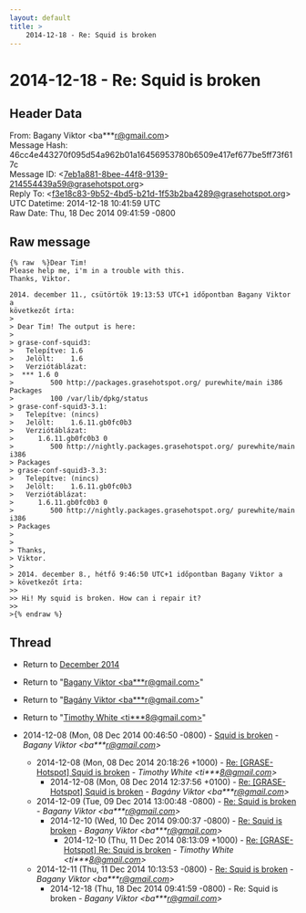 ```yaml
---
layout: default
title: >
    2014-12-18 - Re: Squid is broken
---
```


# 2014-12-18 - Re: Squid is broken

## Header Data

From: Bagany Viktor \<ba***r@gmail.com\><br>
Message Hash: 46cc4e443270f095d54a962b01a16456953780b6509e417ef677be5ff73f617c<br>
Message ID: \<7eb1a881-8bee-44f8-9139-214554439a59@grasehotspot.org\><br>
Reply To: \<f3e18c83-9b52-4bd5-b21d-1f53b2ba4289@grasehotspot.org\><br>
UTC Datetime: 2014-12-18 10:41:59 UTC<br>
Raw Date: Thu, 18 Dec 2014 09:41:59 -0800<br>

## Raw message

```
{% raw  %}Dear Tim! 
Please help me, i'm in a trouble with this.
Thanks, Viktor.

2014. december 11., csütörtök 19:13:53 UTC+1 időpontban Bagany Viktor a 
következőt írta:
>
> Dear Tim! The output is here:
>
> grase-conf-squid3:
>   Telepítve: 1.6
>   Jelölt:    1.6
>   Verziótáblázat:
>  *** 1.6 0
>         500 http://packages.grasehotspot.org/ purewhite/main i386 Packages
>         100 /var/lib/dpkg/status
> grase-conf-squid3-3.1:
>   Telepítve: (nincs)
>   Jelölt:    1.6.11.gb0fc0b3
>   Verziótáblázat:
>      1.6.11.gb0fc0b3 0
>         500 http://nightly.packages.grasehotspot.org/ purewhite/main i386 
> Packages
> grase-conf-squid3-3.3:
>   Telepítve: (nincs)
>   Jelölt:    1.6.11.gb0fc0b3
>   Verziótáblázat:
>      1.6.11.gb0fc0b3 0
>         500 http://nightly.packages.grasehotspot.org/ purewhite/main i386 
> Packages
>
>
> Thanks,
> Viktor.
>
> 2014. december 8., hétfő 9:46:50 UTC+1 időpontban Bagany Viktor a 
> következőt írta:
>>
>> Hi! My squid is broken. How can i repair it? 
>>
>{% endraw %}
```

## Thread

+ Return to [December 2014](/archive/2014/12)

+ Return to "[Bagany Viktor <ba***r<span>@</span>gmail.com>](/authors/ba___r_at_gmail_com)"
+ Return to "[Bagány Viktor <ba***r<span>@</span>gmail.com>](/authors/ba___r_at_gmail_com)"
+ Return to "[Timothy White <ti***8<span>@</span>gmail.com>](/authors/ti___8_at_gmail_com)"

+ 2014-12-08 (Mon, 08 Dec 2014 00:46:50 -0800) - [Squid is broken](/archive/2014/12/2741f52b772d2c0825af2bda1e6676e2e83cbf85d3407a06a7ed7a838dd7b954) - _Bagany Viktor \<ba***r@gmail.com\>_
  + 2014-12-08 (Mon, 08 Dec 2014 20:18:26 +1000) - [Re: [GRASE-Hotspot] Squid is broken](/archive/2014/12/61ae7c9632cbc7a013da6ae4a3b49a0ec46b1098db0c95ac79a4be0421f6935d) - _Timothy White \<ti***8@gmail.com\>_
    + 2014-12-08 (Mon, 08 Dec 2014 12:37:56 +0100) - [Re: [GRASE-Hotspot] Squid is broken](/archive/2014/12/5bc8bab763d02f5f1f789de2d988c3456931ab07a1e433de6d3704fc6d6a28f3) - _Bagány Viktor \<ba***r@gmail.com\>_
  + 2014-12-09 (Tue, 09 Dec 2014 13:00:48 -0800) - [Re: Squid is broken](/archive/2014/12/898e9a40cf38907ac4e0e5656102fbbb19c6575c08a9ba70dda448b4b331ab71) - _Bagany Viktor \<ba***r@gmail.com\>_
    + 2014-12-10 (Wed, 10 Dec 2014 09:00:37 -0800) - [Re: Squid is broken](/archive/2014/12/1667bcb6f82b4d2c17befcb068e96fabaff000647e1cc1f54b92b30a1ed5528e) - _Bagany Viktor \<ba***r@gmail.com\>_
      + 2014-12-10 (Thu, 11 Dec 2014 08:13:09 +1000) - [Re: [GRASE-Hotspot] Re: Squid is broken](/archive/2014/12/1ca8c65a38545ceb8213c7d9df7e36e9697b3b977ca7c7665cf3e05fb53c2912) - _Timothy White \<ti***8@gmail.com\>_
  + 2014-12-11 (Thu, 11 Dec 2014 10:13:53 -0800) - [Re: Squid is broken](/archive/2014/12/7532c435097bfdb0f8c307132c77a8711d78da2f24099a2d058f6112c48ef9f1) - _Bagany Viktor \<ba***r@gmail.com\>_
    + 2014-12-18 (Thu, 18 Dec 2014 09:41:59 -0800) - Re: Squid is broken - _Bagany Viktor \<ba***r@gmail.com\>_

